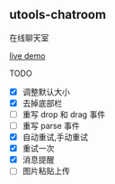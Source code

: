## utools-chatroom

在线聊天室

[live demo](http://39.105.91.194:8090/)

TODO
- [x] 调整默认大小
- [x] 去掉底部栏
- [ ] 重写 drop 和 drag  事件
- [ ] 重写 parse 事件
- [x] 自动重试,手动重试
- [x] 重试一次
- [x] 消息提醒
- [ ] 图片粘贴上传
